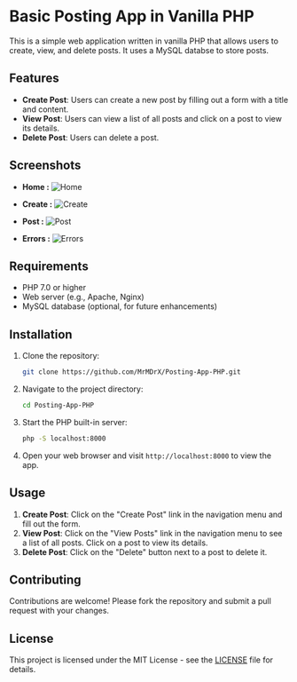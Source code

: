# Basic Posting App in Vanilla PHP

This is a simple web application written in vanilla PHP that allows users to create, view, and delete posts. It uses a MySQL databse to store posts.

## Features

- **Create Post**: Users can create a new post by filling out a form with a title and content.
- **View Post**: Users can view a list of all posts and click on a post to view its details.
- **Delete Post**: Users can delete a post.

## Screenshots

- **Home :**
  ![Home](https://github.com/MrMDrX/Posting-App-PHP/blob/main/screenshots/screenshots/home.png)

- **Create :**
  ![Create](https://github.com/MrMDrX/Posting-App-PHP/blob/main/screenshots/screenshots/create.png)

- **Post :**
  ![Post](https://github.com/MrMDrX/Posting-App-PHP/blob/main/screenshots/screenshots/post.png)

- **Errors :**
  ![Errors](https://github.com/MrMDrX/Posting-App-PHP/blob/main/screenshots/screenshots/errors.png)

## Requirements

- PHP 7.0 or higher
- Web server (e.g., Apache, Nginx)
- MySQL database (optional, for future enhancements)

## Installation

1. Clone the repository:

   ```bash
   git clone https://github.com/MrMDrX/Posting-App-PHP.git
   ```

2. Navigate to the project directory:

   ```bash
   cd Posting-App-PHP
   ```

3. Start the PHP built-in server:

   ```bash
   php -S localhost:8000
   ```

4. Open your web browser and visit `http://localhost:8000` to view the app.

## Usage

1. **Create Post**: Click on the "Create Post" link in the navigation menu and fill out the form.
2. **View Post**: Click on the "View Posts" link in the navigation menu to see a list of all posts. Click on a post to view its details.
3. **Delete Post**: Click on the "Delete" button next to a post to delete it.

## Contributing

Contributions are welcome! Please fork the repository and submit a pull request with your changes.

## License

This project is licensed under the MIT License - see the [LICENSE](LICENSE) file for details.
